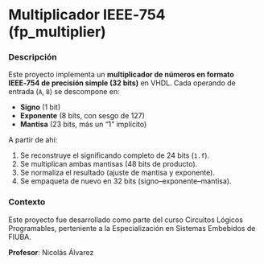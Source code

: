 # Multiplicador IEEE‑754 (fp_multiplier)

### Descripción  
Este proyecto implementa un **multiplicador de números en formato IEEE‑754 de precisión simple (32 bits)** en VHDL. Cada operando de entrada (`A`, `B`) se descompone en:

- **Signo** (1 bit)  
- **Exponente** (8 bits, con sesgo de 127)  
- **Mantisa** (23 bits, más un “1” implícito)  

A partir de ahí:
1. Se reconstruye el significando completo de 24 bits (`1.f`).  
2. Se multiplican ambas mantisas (48 bits de producto).  
3. Se normaliza el resultado (ajuste de mantisa y exponente).  
4. Se empaqueta de nuevo en 32 bits (signo–exponente–mantisa).

### Contexto
Este proyecto fue desarrollado como parte del curso Circuitos Lógicos Programables, perteniente a la Especialización en Sistemas Embebidos de FIUBA.

**Profesor**: Nicolás Álvarez